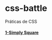 # css-battle
 Práticas de CSS

#### <a href="https://josimarmg.github.io/css-battle/01-pilot-battle/01-simply-square.html" target="_blank">1-Simply Square</a>